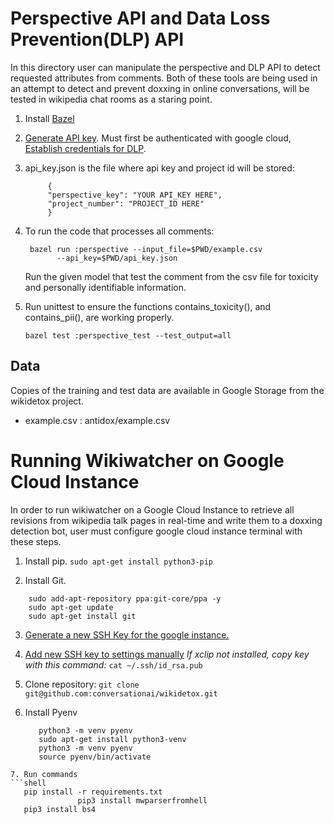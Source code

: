 # Perspective API and Data Loss Prevention(DLP) API

In this directory user can manipulate the perspective and DLP API to detect requested attributes from comments.
Both of these tools are being used in an attempt to detect and prevent doxxing in online conversations,
will be tested in wikipedia chat rooms as a staring point.

1. Install [Bazel](https://docs.bazel.build/versions/master/install.html)

2. [Generate API key](https://github.com/conversationai/perspectiveapi/blob/master/quickstart.md).
   Must first be authenticated with google cloud, [Establish credentials for DLP](https://cloud.google.com/dlp/docs/auth).

3. api_key.json is the file where api key and project id will be stored:
   ```shell
		{
		"perspective_key": "YOUR API_KEY HERE",
		"project_number": "PROJECT_ID HERE"
		}
    ```
4. To run the code that processes all comments:
   ``` shell
	bazel run :perspective --input_file=$PWD/example.csv
          --api_key=$PWD/api_key.json
   ```

   Run the given model that test the comment from the csv file for toxicity and personally identifiable information.

5. Run unittest to ensure the functions contains_toxicity(), and contains_pii(), are working properly.
   ```shell
   bazel test :perspective_test --test_output=all
   ```

## Data
Copies of the training and test data are available in Google Storage from the
wikidetox project.

* example.csv : antidox/example.csv

# Running Wikiwatcher on Google Cloud Instance

In order to run wikiwatcher on a Google Cloud Instance to retrieve all revisions from wikipedia talk pages in real-time and write them to a doxxing detection bot, user must configure google cloud instance terminal with these steps.

1. Install pip. `sudo apt-get install python3-pip`

2. Install Git. 
```shell
    sudo add-apt-repository ppa:git-core/ppa -y
    sudo apt-get update
    sudo apt-get install git
```
3. [Generate a new SSH Key for the google instance.](https://help.github.com/en/articles/generating-a-new-ssh-key-and-adding-it-to-the-ssh-agent)

4. [Add new SSH key to settings manually](https://help.github.com/en/articles/adding-a-new-ssh-key-to-your-github-account)
  *If xclip not installed, copy key with this command:*
  `cat ~/.ssh/id_rsa.pub`
  
5. Clone repository: `git clone git@github.com:conversationai/wikidetox.git`

6. Install Pyenv
   ```shell
      python3 -m venv pyenv
      sudo apt-get install python3-venv
      python3 -m venv pyenv
      source pyenv/bin/activate
  ```
7. Run commands 
```shell
     pip install -r requirements.txt
                 pip3 install mwparserfromhell
     pip3 install bs4
```
